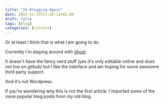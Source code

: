 ```yaml
---
title: "Im Blogging Again"
date: 2013-12-13T23:58:11+01:00
draft: false
tags: [blog]
categories: [culture]
---
```


Or at least I think that is what I am going to do.

Currently I'm playing around with [ghost](http://ghost.io).

It doesn't have the fancy nerd stuff (yes it's only editable online and does not live on github) but I like the interface and am hoping for some awesome third party support.

And it's not Wordpress.

If you're wondering why this is not the first article: I imported some of the more popular blog posts from my old blog.
